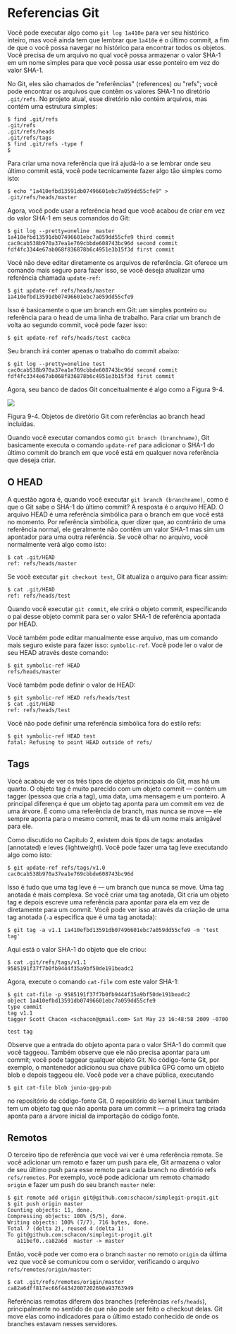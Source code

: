# Referencias Git

Você pode executar algo como `git log 1a410e` para ver seu histórico inteiro, mas você ainda tem que lembrar que `1a410e` é o último commit, a fim de que o você possa navegar no histórico para encontrar todos os objetos. Você precisa de um arquivo no qual você possa armazenar o valor SHA-1 em um nome simples para que você possa usar esse ponteiro em vez do valor SHA-1.

No Git, eles são chamados de "referências" (references) ou "refs"; você pode encontrar os arquivos que contêm os valores SHA-1 no diretório `.git/refs`. No projeto atual, esse diretório não contém arquivos, mas contém uma estrutura simples:

    $ find .git/refs
    .git/refs
    .git/refs/heads
    .git/refs/tags
    $ find .git/refs -type f
    $

Para criar uma nova referência que irá ajudá-lo a se lembrar onde seu último commit está, você pode tecnicamente fazer algo tão simples como isto:

    $ echo "1a410efbd13591db07496601ebc7a059dd55cfe9" > .git/refs/heads/master

Agora, você pode usar a referência head que você acabou de criar em vez do valor SHA-1 em seus comandos do Git:

    $ git log --pretty=oneline  master
    1a410efbd13591db07496601ebc7a059dd55cfe9 third commit
    cac0cab538b970a37ea1e769cbbde608743bc96d second commit
    fdf4fc3344e67ab068f836878b6c4951e3b15f3d first commit

Você não deve editar diretamente os arquivos de referência. Git oferece um comando mais seguro para fazer isso, se você deseja atualizar uma referência chamada `update-ref`:

    $ git update-ref refs/heads/master 1a410efbd13591db07496601ebc7a059dd55cfe9

Isso é basicamente o que um branch em Git: um simples ponteiro ou referência para o head de uma linha de trabalho. Para criar um branch de volta ao segundo commit, você pode fazer isso:

    $ git update-ref refs/heads/test cac0ca

Seu branch irá conter apenas o trabalho do commit abaixo:

    $ git log --pretty=oneline test
    cac0cab538b970a37ea1e769cbbde608743bc96d second commit
    fdf4fc3344e67ab068f836878b6c4951e3b15f3d first commit

Agora, seu banco de dados Git conceitualmente é algo como a Figura 9-4.


![](http://git-scm.com/figures/18333fig0904-tn.png)

Figura 9-4. Objetos de diretório Git com referências ao branch head incluídas.

Quando você executar comandos como `git branch (branchname)`, Git basicamente executa o comando `update-ref` para adicionar o SHA-1 do último commit do branch em que você está em qualquer nova referência que deseja criar.

## O HEAD

A questão agora é, quando você executar `git branch (branchname)`, como é que o Git sabe o SHA-1 do último commit? A resposta é o arquivo HEAD. O arquivo HEAD é uma referência simbólica para o branch em que você está no momento. Por referência simbólica, quer dizer que, ao contrário de uma referência normal, ele geralmente não contêm um valor SHA-1 mas sim um apontador para uma outra referência. Se você olhar no arquivo, você normalmente verá algo como isto:

    $ cat .git/HEAD
    ref: refs/heads/master

Se você executar `git checkout test`, Git atualiza o arquivo para ficar assim:

    $ cat .git/HEAD
    ref: refs/heads/test

Quando você executar `git commit`, ele crirá o objeto commit, especificando o pai desse objeto commit para ser o valor SHA-1 de referência apontada por HEAD.

Você também pode editar manualmente esse arquivo, mas um comando mais seguro existe para fazer isso: `symbolic-ref`. Você pode ler o valor de seu HEAD através deste comando:

    $ git symbolic-ref HEAD
    refs/heads/master

Você também pode definir o valor de HEAD:

    $ git symbolic-ref HEAD refs/heads/test
    $ cat .git/HEAD
    ref: refs/heads/test

Você não pode definir uma referência simbólica fora do estilo refs:

    $ git symbolic-ref HEAD test
    fatal: Refusing to point HEAD outside of refs/

## Tags

Você acabou de ver os três tipos de objetos principais do Git, mas há um quarto. O objeto tag é muito parecido com um objeto commit — contém um tagger (pessoa que cria a tag), uma data, uma mensagem e um ponteiro. A principal diferença é que um objeto tag aponta para um commit em vez de uma árvore. É como uma referência de branch, mas nunca se move — ele sempre aponta para o mesmo commit, mas te dá um nome mais amigável para ele.

Como discutido no Capítulo 2, existem dois tipos de tags: anotadas (annotated) e leves (lightweight). Você pode fazer uma tag leve executando algo como isto:

    $ git update-ref refs/tags/v1.0 cac0cab538b970a37ea1e769cbbde608743bc96d

Isso é tudo que uma tag leve é — um branch que nunca se move. Uma tag anotada é mais complexa. Se você criar uma tag anotada, Git cria um objeto tag e depois escreve uma referência para apontar para ela em vez de diretamente para um commit. Você pode ver isso através da criação de uma tag anotada (`-a` especifica que é uma tag anotada):

    $ git tag -a v1.1 1a410efbd13591db07496601ebc7a059dd55cfe9 -m 'test tag'

Aqui está o valor SHA-1 do objeto que ele criou:

    $ cat .git/refs/tags/v1.1
    9585191f37f7b0fb9444f35a9bf50de191beadc2

Agora, execute o comando `cat-file` com este valor SHA-1:

    $ git cat-file -p 9585191f37f7b0fb9444f35a9bf50de191beadc2
    object 1a410efbd13591db07496601ebc7a059dd55cfe9
    type commit
    tag v1.1
    tagger Scott Chacon <schacon@gmail.com> Sat May 23 16:48:58 2009 -0700

    test tag

Observe que a entrada do objeto aponta para o valor SHA-1 do commit que você taggeou. Também observe que ele não precisa apontar para um commit; você pode taggear qualquer objeto Git. No código-fonte Git, por exemplo, o mantenedor adicionou sua chave pública GPG como um objeto blob e depois taggeou ele. Você pode ver a chave pública, executando

    $ git cat-file blob junio-gpg-pub

no repositório de código-fonte Git. O repositório do kernel Linux também tem um objeto tag que não aponta para um commit — a primeira tag criada aponta para a árvore inicial da importação do código fonte.

## Remotos

O terceiro tipo de referência que você vai ver é uma referência remota. Se você adicionar um remoto e fazer um push para ele, Git armazena o valor de seu último push para esse remoto para cada branch no diretório refs `refs/remotes`. Por exemplo, você pode adicionar um remoto chamado `origin` e fazer um push do seu branch `master` nele:

    $ git remote add origin git@github.com:schacon/simplegit-progit.git
    $ git push origin master
    Counting objects: 11, done.
    Compressing objects: 100% (5/5), done.
    Writing objects: 100% (7/7), 716 bytes, done.
    Total 7 (delta 2), reused 4 (delta 1)
    To git@github.com:schacon/simplegit-progit.git
       a11bef0..ca82a6d  master -> master

Então, você pode ver como era o branch `master` no remoto `origin` da última vez que você se comunicou com o servidor, verificando o arquivo `refs/remotes/origin/master`:

    $ cat .git/refs/remotes/origin/master
    ca82a6dff817ec66f44342007202690a93763949

Referências remotas diferem dos branches (referências `refs/heads`), principalmente no sentido de que não pode ser feito o checkout delas. Git move elas como indicadores para o último estado conhecido de onde os branches estavam nesses servidores.
